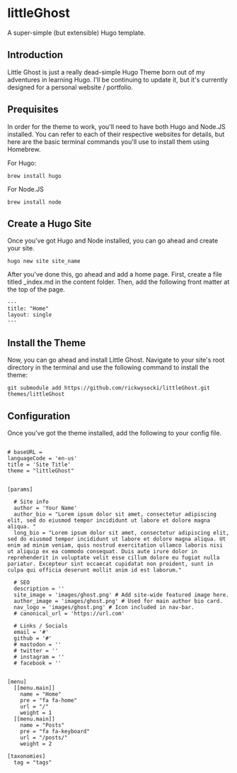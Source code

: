 # littleGhost
A super-simple (but extensible) Hugo template.

## Introduction

Little Ghost is just a really dead-simple Hugo Theme born out of my adventures in learning Hugo. I'll be continuing to update it, but it's currently designed for a personal website / portfolio.

## Prequisites

In order for the theme to work, you'll need to have both Hugo and Node.JS installed. You can refer to each of their respective websites for details, but here are the basic terminal commands you'll use to install them using Homebrew. 

For Hugo:
```
brew install hugo
```

For Node.JS
```
brew install node
```

## Create a Hugo Site

Once you've got Hugo and Node installed, you can go ahead and create your site.

``` 
hugo new site site_name
```

After you've done this, go ahead and add a home page. First, create a file titled _index.md in the content folder. Then, add the following front matter at the top of the page.

```
---
title: "Home"
layout: single
---
```

## Install the Theme

Now, you can go ahead and install Little Ghost. Navigate to your site's root directory in the terminal and use the following command to install the theme:

```
git submodule add https://github.com/rickwysocki/littleGhost.git themes/littleGhost
```

## Configuration

Once you've got the theme installed, add the following to your config file.

```

# baseURL =
languageCode = 'en-us'
title = 'Site Title'
theme = "littleGhost"


[params]

  # Site info
  author = 'Your Name'
  author_bio = "Lorem ipsum dolor sit amet, consectetur adipiscing elit, sed do eiusmod tempor incididunt ut labore et dolore magna aliqua. "
  long_bio = "Lorem ipsum dolor sit amet, consectetur adipiscing elit, sed do eiusmod tempor incididunt ut labore et dolore magna aliqua. Ut enim ad minim veniam, quis nostrud exercitation ullamco laboris nisi ut aliquip ex ea commodo consequat. Duis aute irure dolor in reprehenderit in voluptate velit esse cillum dolore eu fugiat nulla pariatur. Excepteur sint occaecat cupidatat non proident, sunt in culpa qui officia deserunt mollit anim id est laborum."

  # SEO
  description = ''
  site_image = 'images/ghost.png' # Add site-wide featured image here.
  author_image = 'images/ghost.png' # Used for main author bio card.
  nav_logo = 'images/ghost.png' # Icon included in nav-bar.
  # canonical_url = 'https://url.com'

  # Links / Socials
  email = '#'
  github = '#'
  # mastodon = ''
  # twitter = '' 
  # instagram = ''
  # facebook = ''


[menu]
  [[menu.main]]
    name = "Home"
    pre = "fa fa-home"
    url = "/"
    weight = 1
  [[menu.main]]
    name = "Posts"
    pre = "fa fa-keyboard"
    url = "/posts/"
    weight = 2

[taxonomies]
  tag = "tags"


```
